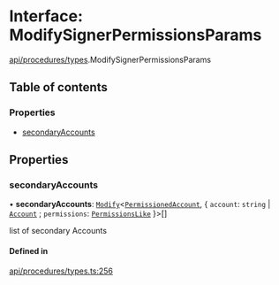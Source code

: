 # Interface: ModifySignerPermissionsParams

[api/procedures/types](../wiki/api.procedures.types).ModifySignerPermissionsParams

## Table of contents

### Properties

- [secondaryAccounts](../wiki/api.procedures.types.ModifySignerPermissionsParams#secondaryaccounts)

## Properties

### secondaryAccounts

• **secondaryAccounts**: [`Modify`](../wiki/types.utils#modify)<[`PermissionedAccount`](../wiki/types.PermissionedAccount), { `account`: `string` \| [`Account`](../wiki/api.entities.Account.Account) ; `permissions`: [`PermissionsLike`](../wiki/types#permissionslike)  }\>[]

list of secondary Accounts

#### Defined in

[api/procedures/types.ts:256](https://github.com/PolymeshAssociation/polymesh-sdk/blob/95e180d2/src/api/procedures/types.ts#L256)
